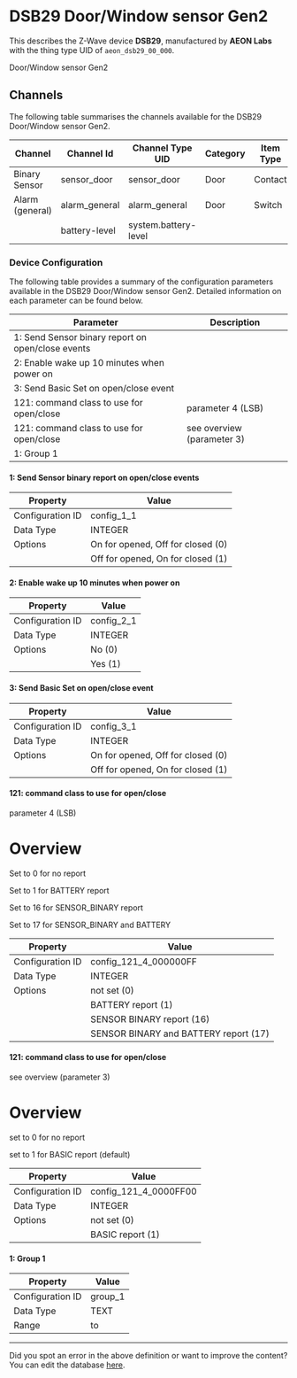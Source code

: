 
# DSB29 Door/Window sensor Gen2

This describes the Z-Wave device **DSB29**, manufactured by **AEON Labs** with the thing type UID of ```aeon_dsb29_00_000```. 

Door/Window sensor Gen2

## Channels
The following table summarises the channels available for the DSB29 Door/Window sensor Gen2.

| Channel | Channel Id | Channel Type UID | Category | Item Type |
|---------|------------|------------------|----------|-----------|
| Binary Sensor | sensor_door | sensor_door | Door | Contact |
| Alarm (general) | alarm_general | alarm_general | Door | Switch |
|  | battery-level | system.battery-level |  |  |




### Device Configuration
The following table provides a summary of the configuration parameters available in the DSB29 Door/Window sensor Gen2.
Detailed information on each parameter can be found below.

| Parameter   | Description |
|-------------|-------------|
| 1: Send Sensor binary report on open/close events |  |
| 2: Enable wake up 10 minutes when power on |  |
| 3: Send Basic Set on open/close event |  |
| 121: command class to use for open/close | parameter 4 (LSB) |
| 121: command class to use for open/close | see overview (parameter 3) |
| 1: Group 1 |  |




#### 1: Send Sensor binary report on open/close events




| Property         | Value    |
|------------------|----------|
| Configuration ID | config_1_1 |
| Data Type        | INTEGER || Default Value | 0 |
| Options | On for opened, Off for closed (0) |
|  | Off for opened, On for closed (1) |






#### 2: Enable wake up 10 minutes when power on




| Property         | Value    |
|------------------|----------|
| Configuration ID | config_2_1 |
| Data Type        | INTEGER || Default Value | 0 |
| Options | No (0) |
|  | Yes (1) |






#### 3: Send Basic Set on open/close event




| Property         | Value    |
|------------------|----------|
| Configuration ID | config_3_1 |
| Data Type        | INTEGER || Default Value | 0 |
| Options | On for opened, Off for closed (0) |
|  | Off for opened, On for closed (1) |






#### 121: command class to use for open/close

parameter 4 (LSB)  


# Overview #

Set to 0 for no report

Set to 1 for BATTERY report

Set to 16 for SENSOR\_BINARY report

Set to 17 for SENSOR\_BINARY and BATTERY


| Property         | Value    |
|------------------|----------|
| Configuration ID | config_121_4_000000FF |
| Data Type        | INTEGER || Default Value | 0 |
| Options | not set (0) |
|  | BATTERY report (1) |
|  | SENSOR BINARY report (16) |
|  | SENSOR BINARY and BATTERY report (17) |






#### 121: command class to use for open/close

see overview (parameter 3)  


# Overview #

set to 0 for no report

set to 1 for BASIC report (default)


| Property         | Value    |
|------------------|----------|
| Configuration ID | config_121_4_0000FF00 |
| Data Type        | INTEGER || Default Value | 1 |
| Options | not set (0) |
|  | BASIC report (1) |






#### 1: Group 1




| Property         | Value    |
|------------------|----------|
| Configuration ID | group_1 |
| Data Type        | TEXT |
| Range |  to  |






---

Did you spot an error in the above definition or want to improve the content?
You can edit the database [here](http://www.cd-jackson.com/index.php/zwave/zwave-device-database/zwave-device-list/devicesummary/70).

